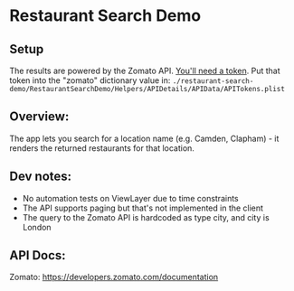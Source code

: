 # Restaurant Search Demo

## Setup
The results are powered by the Zomato API. [You'll need a token](https://developers.zomato.com/api#headline2). Put that token into the "zomato" dictionary value in:
`./restaurant-search-demo/RestaurantSearchDemo/Helpers/APIDetails/APIData/APITokens.plist`

## Overview:
The app lets you search for a location name (e.g. Camden, Clapham) - it renders the returned restaurants for that location.


## Dev notes:
- No automation tests on ViewLayer due to time constraints
- The API supports paging but that's not implemented in the client
- The query to the Zomato API is hardcoded as type city, and city is London

## API Docs:
Zomato: https://developers.zomato.com/documentation
